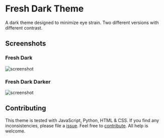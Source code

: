 
# Fresh Dark Theme

A dark theme designed to minimize eye strain. Two different versions with different contrast.

## Screenshots

### Fresh Dark
![screenshot](https://raw.githubusercontent.com/emilrwx/fresh-dark/master/Dark.png)

### Fresh Dark Darker
![screenshot](https://raw.githubusercontent.com/emilrwx/fresh-dark/master/Darker.png)

## Contributing

This theme is tested with JavaScript, Python, HTML & CSS. If you find any inconsistencies, please file a [issue](https://github.com/emilrwx/fresh-dark/issues). Feel free to [contribute](https://github.com/emilrwx/fresh-dark). All help is welcome.

